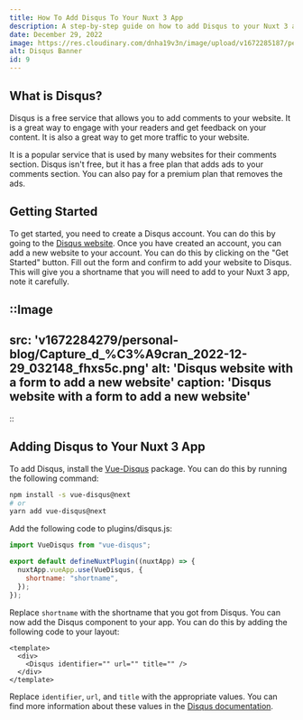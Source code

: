 ```yaml
---
title: How To Add Disqus To Your Nuxt 3 App
description: A step-by-step guide on how to add Disqus to your Nuxt 3 app.
date: December 29, 2022
image: https://res.cloudinary.com/dnha19v3n/image/upload/v1672285187/personal-blog/banner-772x2503-6_kjkvfh.png
alt: Disqus Banner
id: 9
---
```


## What is Disqus?

Disqus is a free service that allows you to add comments to your website. It is a great way to engage with your readers and get feedback on your content. It is also a great way to get more traffic to your website.

It is a popular service that is used by many websites for their comments section. Disqus isn't free, but it has a free plan that adds ads to your comments section. You can also pay for a premium plan that removes the ads.

## Getting Started

To get started, you need to create a Disqus account. You can do this by going to the [Disqus website](https://disqus.com/). Once you have created an account, you can add a new website to your account. You can do this by clicking on the "Get Started" button. Fill out the form and confirm to add your website to Disqus. This will give you a shortname that you will need to add to your Nuxt 3 app, note it carefully.

::Image
---

src: 'v1672284279/personal-blog/Capture_d_%C3%A9cran_2022-12-29_032148_fhxs5c.png'
alt: 'Disqus website with a form to add a new website'
caption: 'Disqus website with a form to add a new website'
---

::

## Adding Disqus to Your Nuxt 3 App

To add Disqus, install the [Vue-Disqus](https://ktquez.github.io/vue-disqus/) package. You can do this by running the following command:

```bash
npm install -s vue-disqus@next
# or
yarn add vue-disqus@next

```

Add the following code to plugins/disqus.js:

```js
import VueDisqus from "vue-disqus";

export default defineNuxtPlugin((nuxtApp) => {
  nuxtApp.vueApp.use(VueDisqus, {
    shortname: "shortname",
  });
});
```

Replace `shortname` with the shortname that you got from Disqus. You can now add the Disqus component to your app. You can do this by adding the following code to your layout:

```vue
<template>
  <div>
    <Disqus identifier="" url="" title="" />
  </div>
</template>
```

Replace `identifier`, `url`, and `title` with the appropriate values. You can find more information about these values in the [Disqus documentation](https://help.disqus.com/customer/en/portal/articles/2158629).
